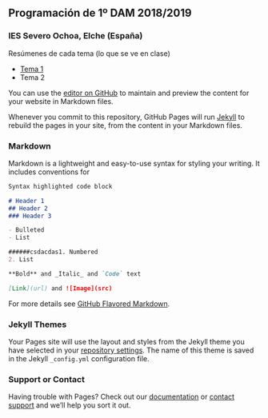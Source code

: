 ## Programación de 1º DAM 2018/2019
### IES Severo Ochoa, Elche (España)
 
Resúmenes de cada tema (lo que se ve en clase)
- [Tema 1](https://github.com/migueldavidorrico/DAM1K2019/resumenTema1.md)
- Tema 2

You can use the [editor on GitHub](https://github.com/migueldavidorrico/DAM1K2019/edit/master/README.md) to maintain and preview the content for your website in Markdown files.

Whenever you commit to this repository, GitHub Pages will run [Jekyll](https://jekyllrb.com/) to rebuild the pages in your site, from the content in your Markdown files.

### Markdown

Markdown is a lightweight and easy-to-use syntax for styling your writing. It includes conventions for

```markdown
Syntax highlighted code block

# Header 1
## Header 2
### Header 3

- Bulleted
- List

######csdacdas1. Numbered
2. List

**Bold** and _Italic_ and `Code` text

[Link](url) and ![Image](src)
```

For more details see [GitHub Flavored Markdown](https://guides.github.com/features/mastering-markdown/).

### Jekyll Themes

Your Pages site will use the layout and styles from the Jekyll theme you have selected in your [repository settings](https://github.com/migueldavidorrico/DAM1K2019/settings). The name of this theme is saved in the Jekyll `_config.yml` configuration file.

### Support or Contact

Having trouble with Pages? Check out our [documentation](https://help.github.com/categories/github-pages-basics/) or [contact support](https://github.com/contact) and we’ll help you sort it out.
